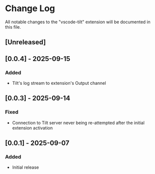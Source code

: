 # Change Log

All notable changes to the "vscode-tilt" extension will be documented in this file.

<!-- Check [Keep a Changelog](http://keepachangelog.com/) for recommendations on how to structure this file. -->

## [Unreleased]

## [0.0.4] - 2025-09-15

### Added

- Tilt's log stream to extension's Output channel

## [0.0.3] - 2025-09-14

### Fixed

- Connection to Tilt server never being re-attempted after the initial extension activation

## [0.0.1] - 2025-09-07

### Added

- Initial release
